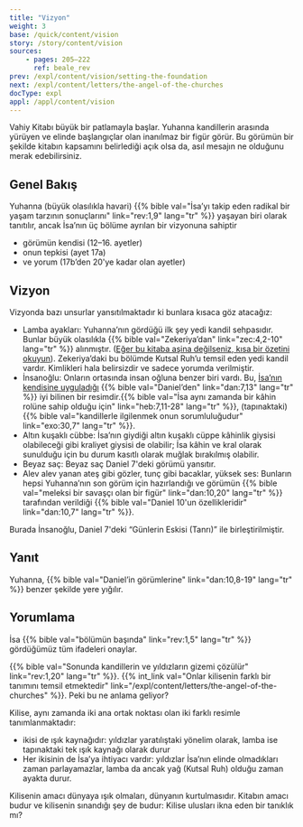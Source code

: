 ```yaml
---
title: "Vizyon"
weight: 3
base: /quick/content/vision
story: /story/content/vision
sources: 
    - pages: 205–222
      ref: beale_rev
prev: /expl/content/vision/setting-the-foundation
next: /expl/content/letters/the-angel-of-the-churches
docType: expl
appl: /appl/content/vision
---
```


Vahiy Kitabı büyük bir patlamayla başlar. Yuhanna kandillerin arasında yürüyen ve elinde başlangıçlar olan inanılmaz bir figür görür. Bu görümün bir şekilde kitabın kapsamını belirlediği açık olsa da, asıl mesajın ne olduğunu merak edebilirsiniz.

## Genel Bakış

<a name="2ce0"></a>
Yuhanna (büyük olasılıkla havari) {{% bible val="İsa’yı takip eden radikal bir yaşam tarzının sonuçlarını" link="rev:1,9" lang="tr" %}} yaşayan biri olarak tanıtılır, ancak İsa’nın üç bölüme ayrılan bir vizyonuna sahiptir

- görümün kendisi (12–16. ayetler)
- onun tepkisi (ayet 17a)
- ve yorum (17b’den 20'ye kadar olan ayetler)

## Vizyon

<a name="727c"></a>
Vizyonda bazı unsurlar yansıtılmaktadır ki bunlara kısaca göz atacağız:

- Lamba ayakları: Yuhanna’nın gördüğü ilk şey yedi kandil sehpasıdır. Bunlar büyük olasılıkla {{% bible val="Zekeriya’dan" link="zec:4,2-10" lang="tr" %}} alınmıştır. ([Eğer bu kitaba aşina değilseniz, kısa bir özetini okuyun](https://www.youtube.com/watch?v=_106IfO6Kc0)). Zekeriya’daki bu bölümde Kutsal Ruh’u temsil eden yedi kandil vardır. Kimlikleri hala belirsizdir ve sadece yorumda verilmiştir.
- İnsanoğlu: Onların ortasında insan oğluna benzer biri vardı. Bu, [İsa’nın kendisine uyguladığı](https://www.bibleserver.com/search/TR/%C4%B0nsano%C4%9Flu) {{% bible val="Daniel’den" link="dan:7,13" lang="tr" %}} iyi bilinen bir resimdir.{{% bible val="İsa aynı zamanda bir kâhin rolüne sahip olduğu için" link="heb:7,11-28" lang="tr" %}}, (tapınaktaki) {{% bible val="kandillerle ilgilenmek onun sorumluluğudur" link="exo:30,7" lang="tr" %}}.
- Altın kuşaklı cübbe: İsa’nın giydiği altın kuşaklı cüppe kâhinlik giysisi olabileceği gibi kraliyet giysisi de olabilir; İsa kâhin ve kral olarak sunulduğu için bu durum kasıtlı olarak muğlak bırakılmış olabilir.
- Beyaz saç: Beyaz saç Daniel 7'deki görümü yansıtır.
- Alev alev yanan ateş gibi gözler, tunç gibi bacaklar, yüksek ses: Bunların hepsi Yuhanna’nın son görüm için hazırlandığı ve görümün {{% bible val="meleksi bir savaşçı olan bir figür" link="dan:10,20" lang="tr" %}} tarafından verildiği {{% bible val="Daniel 10'un özellikleridir" link="dan:10,7" lang="tr" %}}.

Burada İnsanoğlu, Daniel 7'deki “Günlerin Eskisi (Tanrı)” ile birleştirilmiştir.

## Yanıt

<a name="d80b"></a>
Yuhanna, {{% bible val="Daniel’in görümlerine" link="dan:10,8-19" lang="tr" %}} benzer şekilde yere yığılır.

## Yorumlama

<a name="1a72"></a>
İsa {{% bible val="bölümün başında" link="rev:1,5" lang="tr" %}} gördüğümüz tüm ifadeleri onaylar.

{{% bible val="Sonunda kandillerin ve yıldızların gizemi çözülür" link="rev:1,20" lang="tr" %}}. {{% int_link val="Onlar kilisenin farklı bir tanımını temsil etmektedir" link="/expl/content/letters/the-angel-of-the-churches" %}}. Peki bu ne anlama geliyor?

Kilise, aynı zamanda iki ana ortak noktası olan iki farklı resimle tanımlanmaktadır:

- ikisi de ışık kaynağıdır: yıldızlar yaratılıştaki yönelim olarak, lamba ise tapınaktaki tek ışık kaynağı olarak durur
- Her ikisinin de İsa’ya ihtiyacı vardır: yıldızlar İsa’nın elinde olmadıkları zaman parlayamazlar, lamba da ancak yağ (Kutsal Ruh) olduğu zaman ayakta durur.

Kilisenin amacı dünyaya ışık olmaları, dünyanın kurtulmasıdır. Kitabın amacı budur ve kilisenin sınandığı şey de budur: Kilise ulusları ikna eden bir tanıklık mı?
